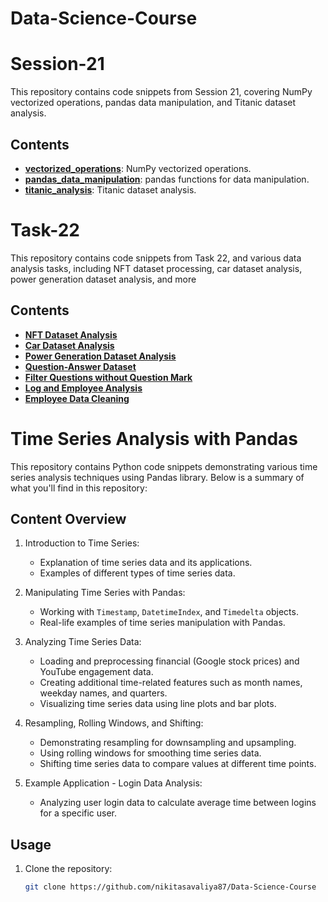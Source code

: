 # Data-Science-Course

# Session-21

This repository contains code snippets from Session 21, covering NumPy vectorized operations, pandas data manipulation, and Titanic dataset analysis.

## Contents

- **[vectorized_operations](session_22_pandas_strings.ipynb)**: NumPy vectorized operations.
- **[pandas_data_manipulation](session_22_pandas_strings.ipynb)**: pandas functions for data manipulation.
- **[titanic_analysis](session_22_pandas_strings.ipynb)**: Titanic dataset analysis.

   
# Task-22

This repository contains code snippets from Task 22, and various data analysis tasks, including NFT dataset processing, car dataset analysis, power generation dataset analysis, and more

## Contents

- **[NFT Dataset Analysis](task_22.ipynb)**
- **[Car Dataset Analysis](task_22.ipynb)**
- **[ Power Generation Dataset Analysis](task_22.ipynb)**
- **[ Question-Answer Dataset](task_22.ipynb)**
- **[ Filter Questions without Question Mark](task_22.ipynb)**
- **[Log and Employee Analysis](task_22.ipynb)**
- **[Employee Data Cleaning](task_22.ipynb)**

# Time Series Analysis with Pandas

This repository contains Python code snippets demonstrating various time series analysis techniques using Pandas library. Below is a summary of what you'll find in this repository:

## Content Overview

1. Introduction to Time Series:
   - Explanation of time series data and its applications.
   - Examples of different types of time series data.

2. Manipulating Time Series with Pandas:
   - Working with `Timestamp`, `DatetimeIndex`, and `Timedelta` objects.
   - Real-life examples of time series manipulation with Pandas.

3. Analyzing Time Series Data:
   - Loading and preprocessing financial (Google stock prices) and YouTube engagement data.
   - Creating additional time-related features such as month names, weekday names, and quarters.
   - Visualizing time series data using line plots and bar plots.

4. Resampling, Rolling Windows, and Shifting:
   - Demonstrating resampling for downsampling and upsampling.
   - Using rolling windows for smoothing time series data.
   - Shifting time series data to compare values at different time points.

5. Example Application - Login Data Analysis:
   - Analyzing user login data to calculate average time between logins for a specific user.





## Usage

1. Clone the repository:

   ```bash
   git clone https://github.com/nikitasavaliya87/Data-Science-Course
   
